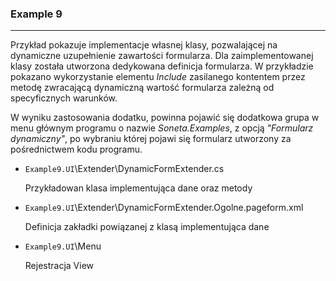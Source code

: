 ### Example 9
-----------------------------------------------------------------------------------------------------

Przykład pokazuje implementacje własnej klasy, pozwalającej na dynamiczne uzupełnienie zawartości 
formularza. Dla zaimplementowanej klasy została utworzona dedykowana definicja formularza. 
W przykładzie pokazano wykorzystanie elementu *Include* zasilanego kontentem przez metodę zwracającą
dynamiczną wartość formularza zależną od specyficznych warunków. 

W wyniku zastosowania dodatku, powinna pojawić się dodatkowa grupa w menu głównym programu o nazwie 
*Soneta.Examples*, z opcją *"Formularz dynamiczny"*, po wybraniu której pojawi się formularz utworzony
za pośrednictwem kodu programu.

* `Example9.UI`\Extender\DynamicFormExtender.cs

    Przykładowan klasa implementująca dane oraz metody
* `Example9.UI`\Extender\DynamicFormExtender.Ogolne.pageform.xml

    Definicja zakładki powiązanej z klasą implementująca dane
* `Example9.UI`\Menu

    Rejestracja View